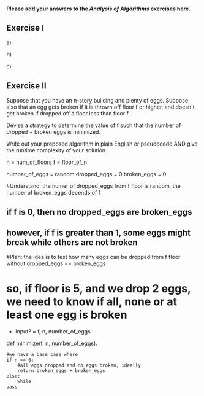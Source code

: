 #### Please add your answers to the ***Analysis of  Algorithms*** exercises here.

## Exercise I

a)


b)


c)

## Exercise II

Suppose that you have an n-story building and plenty of eggs.
Suppose also that an egg gets broken if it is thrown off floor f or higher, and doesn't get broken if dropped off a floor less than floor f.

Devise a strategy to determine the value of f such that the number of dropped + broken eggs is minimized.

Write out your proposed algorithm in plain English or pseudocode AND give the runtime complexity of your solution.

n = num_of_floors
f = floor_of_n

number_of_eggs = random
dropped_eggs = 0
broken_eggs = 0

#Understand: the numer of dropped_eggs from f floor is random, the number of broken_eggs depends of f
## if f is 0, then no dropped_eggs are broken_eggs
## however, if f is greater than 1, some eggs might break while others are not broken

#Plan: the idea is to test how many eggs can be dropped from f floor without dropped_eggs == broken_eggs
# so, if floor is 5, and we drop 2 eggs, we need to know if all, none or at least one egg is broken





- input?
 = f, n, number_of_eggs

def minimize(f, n, number_of_eggs):

    #we have a base case where
    if n == 0:
        #all eggs dropped and no eggs broken, ideally
        return broken_eggs + broken_eggs
    else:
        while
    pass


